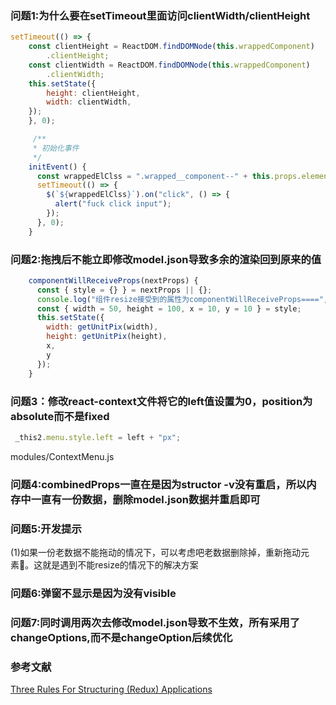 ### 问题1:为什么要在setTimeout里面访问clientWidth/clientHeight
```js
setTimeout(() => {
    const clientHeight = ReactDOM.findDOMNode(this.wrappedComponent)
        .clientHeight;
    const clientWidth = ReactDOM.findDOMNode(this.wrappedComponent)
        .clientWidth;
    this.setState({
        height: clientHeight,
        width: clientWidth,
    });
    }, 0);

     /**
     * 初始化事件
     */
    initEvent() {
      const wrappedElClss = ".wrapped__component--" + this.props.elementKey;
      setTimeout(() => {
        $(`${wrappedElClss}`).on("click", () => {
          alert("fuck click input");
        });
      }, 0);
    }

```

### 问题2:拖拽后不能立即修改model.json导致多余的渲染回到原来的值
```js
    componentWillReceiveProps(nextProps) {
      const { style = {} } = nextProps || {};
      console.log("组件resize接受到的属性为componentWillReceiveProps====", nextProps);
      const { width = 50, height = 100, x = 10, y = 10 } = style;
      this.setState({
        width: getUnitPix(width),
        height: getUnitPix(height),
        x,
        y
      });
    }
```

### 问题3：修改react-context文件将它的left值设置为0，position为absolute而不是fixed
```js
 _this2.menu.style.left = left + "px";
```
modules/ContextMenu.js

### 问题4:combinedProps一直在是因为structor -v没有重启，所以内存中一直有一份数据，删除model.json数据并重启即可

### 问题5:开发提示
(1)如果一份老数据不能拖动的情况下，可以考虑吧老数据删除掉，重新拖动元素。这就是遇到不能resize的情况下的解决方案


### 问题6:弹窗不显示是因为没有visible

### 问题7:同时调用两次去修改model.json导致不生效，所有采用了changeOptions,而不是changeOption后续优化

### 参考文献
[Three Rules For Structuring (Redux) Applications](https://jaysoo.ca/2016/02/28/organizing-redux-application/)